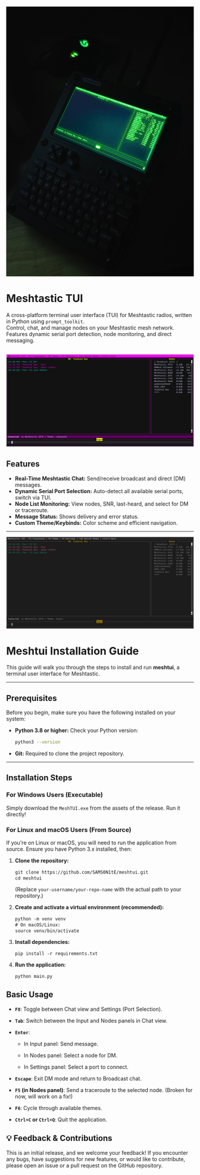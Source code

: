 ![Screenshot](screenshots/uconsole.png)

# Meshtastic TUI

A cross-platform terminal user interface (TUI) for Meshtastic radios, written in Python using `prompt_toolkit`.  
Control, chat, and manage nodes on your Meshtastic mesh network. Features dynamic serial port detection, node monitoring, and direct messaging.


![Screenshot](screenshots/theme2.png)
---

## Features

- **Real-Time Meshtastic Chat:** Send/receive broadcast and direct (DM) messages.
- **Dynamic Serial Port Selection:** Auto-detect all available serial ports, switch via TUI.
- **Node List Monitoring:** View nodes, SNR, last-heard, and select for DM or traceroute.
- **Message Status:** Shows delivery and error status.
- **Custom Theme/Keybinds:** Color scheme and efficient navigation.

---
![Screenshot](screenshots/theme3.png)


# Meshtui Installation Guide

This guide will walk you through the steps to install and run **meshtui**, a terminal user interface for Meshtastic.

---

## Prerequisites

Before you begin, make sure you have the following installed on your system:

* **Python 3.8 or higher:**
  Check your Python version:

  ```bash
  python3 --version
  ```

* **Git:**
  Required to clone the project repository.

---

## Installation Steps

### For Windows Users (Executable)

Simply download the `MeshTUI.exe` from the assets of the release.
Run it directly!

### For Linux and macOS Users (From Source)

If you're on Linux or macOS, you will need to run the application from source. Ensure you have Python 3.x installed, then:

1. **Clone the repository:**

   ```
   git clone https://github.com/SAMS0N1tE/meshtui.git
   cd meshtui
   
   ```

   (Replace `your-username/your-repo-name` with the actual path to your repository.)

2. **Create and activate a virtual environment (recommended):**

   ```
   python -m venv venv
   # On macOS/Linux:
   source venv/bin/activate
   
   ```

3. **Install dependencies:**

   ```
   pip install -r requirements.txt
   
   ```

4. **Run the application:**

   ```
   python main.py
   
   ```

## Basic Usage

* **`F8`**: Toggle between Chat view and Settings (Port Selection).

* **`Tab`**: Switch between the Input and Nodes panels in Chat view.

* **`Enter`**:

  * In Input panel: Send message.

  * In Nodes panel: Select a node for DM.

  * In Settings panel: Select a port to connect.

* **`Escape`**: Exit DM mode and return to Broadcast chat.

* **`F5` (in Nodes panel)**: Send a traceroute to the selected node. (Broken for now, will work on a fix!)

* **`F6`**: Cycle through available themes.

* **`Ctrl+C` or `Ctrl+Q`**: Quit the application.

## 💡 Feedback & Contributions

This is an initial release, and we welcome your feedback! If you encounter any bugs, have suggestions for new features, or would like to contribute, please open an issue or a pull request on the GitHub repository.



